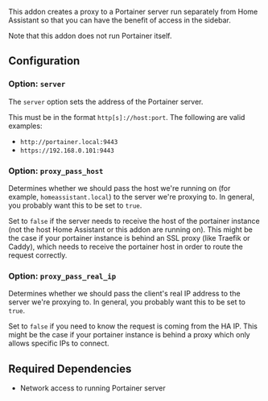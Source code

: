 This addon creates a proxy to a Portainer server run separately from Home Assistant so that you can have the benefit of access in the sidebar.

Note that this addon does not run Portainer itself.

## Configuration

### Option: `server`

The `server` option sets the address of the Portainer server.

This must be in the format `http[s]://host:port`. The following are valid examples:

- `http://portainer.local:9443`
- `https://192.168.0.101:9443`

### Option: `proxy_pass_host`

Determines whether we should pass the host we're running on (for example,
`homeassistant.local`) to the server we're proxying to. In general, you probably
want this to be set to `true`.

Set to `false` if the server needs to receive the host of the portainer instance
(not the host Home Assistant or this addon are running on). This might be the case
if your portainer instance is behind an SSL proxy (like Traefik or Caddy), which
needs to receive the portainer host in order to route the request correctly.

### Option: `proxy_pass_real_ip`

Determines whether we should pass the client's real IP address to the server we're proxying to. In general, you probably
want this to be set to `true`.

Set to `false` if you need to know the request is coming from the HA IP. This might be the case if your portainer instance is behind a proxy which only allows specific IPs to connect.

## Required Dependencies

- Network access to running Portainer server
